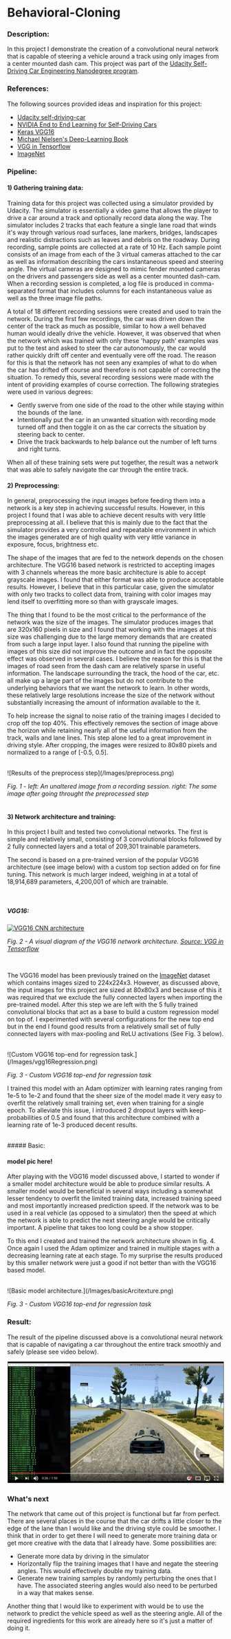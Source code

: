 # Behavioral-Cloning

### Description:
In this project I demonstrate the creation of a convolutional neural network that is capable of steering a vehicle around a track using only images from a center mounted dash cam. This project was part of the [Udacity Self-Driving Car Engineering Nanodegree program](https://www.udacity.com/course/self-driving-car-engineer-nanodegree--nd013).

### References:
The following sources provided ideas and inspiration for this project:

- [Udacity self-driving-car](https://github.com/udacity/self-driving-car)
- [NVIDIA End to End Learning for Self-Driving Cars](https://arxiv.org/pdf/1604.07316v1.pdf)
- [Keras VGG16](https://keras.io/applications/)
- [Michael Nielsen's Deep-Learning Book](http://neuralnetworksanddeeplearning.com/chap3.html)
- [VGG in Tensorflow](https://www.cs.toronto.edu/~frossard/post/vgg16/)
- [ImageNet](http://www.image-net.org)

### Pipeline:

#### 1) Gathering training data:
Training data for this project was collected using a simulator provided by Udacity. The simulator is essentially a video game that allows the player to drive a car around a track and optionally record data along the way. The simulator includes 2 tracks that each feature a single lane road that winds it's way through various road surfaces, lane markers, bridges, landscapes and realistic distractions such as leaves and debris on the roadway. During recording, sample points are collected at a rate of 10 Hz. Each sample point consists of an image from each of the 3 virtual cameras attached to the car as well as information describing the cars instantaneous speed and steering angle. The virtual cameras are designed to mimic fender mounted cameras on the drivers and passengers side as well as a center mounted dash-cam. When a recording session is completed, a log file is produced in comma-separated format that includes columns for each instantaneous value as well as the three image file paths.

A total of 18 different recording sessions were created and used to train the network. During the first few recordings, the car was driven down the center of the track as much as possible, similar to how a well behaved human would ideally drive the vehicle. However, it was observed that when the network which was trained with only these 'happy path' examples was put to the test and asked to steer the car autonomously, the car would rather quickly drift off center and eventually vere off the road. The reason for this is that the network has not seen any examples of what to do when the car has drifted off course and therefore is not capable of correcting the situation. To remedy this, several recording sessions were made with the intent of providing examples of course correction. The following strategies were used in various degrees:

- Gently swerve from one side of the road to the other while staying within the bounds of the lane. 
- Intentionally put the car in an unwanted situation with recording mode turned off and then toggle it on as the car corrects the situation by steering back to center. 
- Drive the track backwards to help balance out the number of left turns and right turns.  
 
When all of these training sets were put together, the result was a network that was able to safely navigate the car through the entire track.

#### 2) Preprocessing:
In general, preprocessing the input images before feeding them into a network is a key step in achieving successful results. However, in this project I found that I was able to achieve decent results with very little preprocessing at all. I believe that this is mainly due to the fact that the simulator provides a very controlled and repeatable environment in which the images generated are of high quality with very little variance in exposure, focus, brightness etc. 
 
The shape of the images that are fed to the network depends on the chosen architecture. The VGG16 based network is restricted to accepting images with 3 channels whereas the more basic architecture is able to accept grayscale images. I found that either format was able to produce acceptable results. However, I believe that in this particular case, given the simulator with only two tracks to collect data from, training with color images may lend itself to overfitting more so than with grayscale images.  
 
The thing that I found to be the most critical to the performance of the network was the size of the images. The simulator produces images that are 320x160 pixels in size and I found that working with the images at this size was challenging due to the large memory demands that are created from such a large input layer. I also found that running the pipeline with images of this size did not improve the outcome and in fact the opposite effect was observed in several cases. I believe the reason for this is that the images of road seen from the dash cam are relatively sparse in useful information. The landscape surrounding the track, the hood of the car, etc. all make up a large part of the images but do not contribute to the underlying behaviors that we want the network to learn. In other words, these relatively large resolutions increase the size of the network without substantially increasing the amount of information available to the it.  
 
To help increase the signal to noise ratio of the training images I decided to crop off the top 40%. This effectively removes the section of image above the horizon while retaining nearly all of the useful information from the track, walls and lane lines. This step alone led to a great improvement in driving style. After cropping, the images were resized to 80x80 pixels and normalized to a range of [-0.5, 0.5].

<br />
![Results of the preprocess step](/Images/preprocess.png)

*Fig. 1 - left: An unaltered image from a recording session. right: The same image after going throught the preprocessed step*
<br />
<br />

#### 3) Network architecture and training:

In this project I built and tested two convolutional networks. The first is simple and relatively small, consisting of 3 convolutional blocks followed by 2 fully connected layers and a total of 209,301 trainable parameters.

The second is based on a pre-trained version of the popular VGG16 architecture (see image below) with a custom top section added on for fine tuning. This network is much larger indeed, weighing in at a total of 18,914,689 parameters, 4,200,001 of which are trainable.

<br />

##### VGG16:

[![VGG16 CNN architecture](https://www.cs.toronto.edu/~frossard/post/vgg16/vgg16.png)](https://www.cs.toronto.edu/~frossard/post/vgg16/)

*Fig. 2 - A visual diagram of the VGG16 network architecture. [Source: VGG in Tensorflow](https://www.cs.toronto.edu/~frossard/post/vgg16/)*

<br />

The VGG16 model has been previously trained on the [ImageNet](http://www.image-net.org) dataset which contains images sized to 224x224x3. However, as discussed above, the input images for this project are sized at 80x80x3 and because of this it was required that we exclude the fully connected layers when importing the pre-trained model. After this step we are left with the 5 fully trained convolutional blocks that act as a base to build a custom regression model on top of. I experimented with several configurations for the new top end but in the end I found good results from a relatively small set of fully connected layers with max-pooling and ReLU activations (See Fig. 3 below). 

<br />
![Custom VGG16 top-end for regression task.](/Images/vgg16Regression.png)

*Fig. 3 - Custom VGG16 top-end for regression task*
<br />

I trained this model with an Adam optimizer with learning rates ranging from 1e-5 to 1e-2 and found that the sheer size of the model made it very easy to overfit the relatively small training set, even when training for a single epoch. To alleviate this issue, I introduced 2 dropout layers with keep-probabilities of 0.5 and found that this architecture combined with a learning rate of 1e-3 produced decent results.  

<br />
##### Basic:

#### model pic here!

After playing with the VGG16 model discussed above, I started to wonder if a smaller model architecture would be able to produce similar results. A smaller model would be beneficial in several ways including a somewhat lesser tendency to overfit the limited training data, increased training speed and most importantly increased prediction speed. If the network was to be used in a real vehicle (as opposed to a simulator) then the speed at which the network is able to predict the next steering angle would be critically important. A pipeline that takes too long could be a show stopper. 
 
To this end I created and trained the network architecture shown in fig. 4. Once again I used the Adam optimizer and trained in multiple stages with a decreasing learning rate at each stage. To my surprise the results produced by this smaller network were just a good if not better than with the VGG16 based model. 
 

<br />
![Basic model architecture.](/Images/basicArcitexture.png)

*Fig. 3 - Custom VGG16 top-end for regression task*
<br />


### Result:

The result of the pipeline discussed above is a convolutional neural network that is capable of navigating a car throughout the entire track smoothly and safely (please see video below).

[![Success video link](/Images/successVideoThumbnail.png?raw=true)](https://youtu.be/_oy2a1zdvNk "Behavioral cloning success!")

### What's next

The network that came out of this project is functional but far from perfect. There are several places in the course that the car drifts a little closer to the edge of the lane than I would like and the driving style could be smoother. I think that in order to get there I will need to generate more training data or get more creative with the data that I already have. Some possibilities are: 
 
- Generate more data by driving in the simulator 
- Horizontally flip the training images that I have and negate the steering angles. This would effectively double my training data. 
- Generate new training samples by randomly perturbing the ones that I have. The associated steering angles would also need to be perturbed in a way that makes sense. 
 
Another thing that I would like to experiment with would be to use the network to predict the vehicle speed as well as the steering angle. All of the required ingredients for this work are already here so it's just a matter of doing it. 
 
